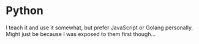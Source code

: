 # Python

I teach it and use it somewhat, but prefer JavaScript or Golang personally. Might just be because I was exposed to them first though...
